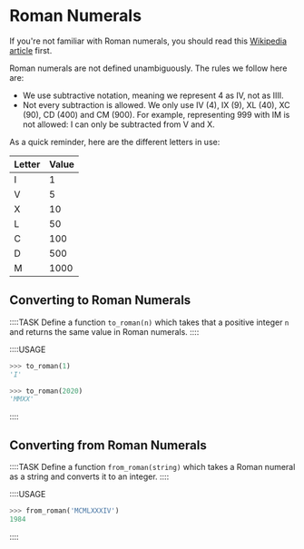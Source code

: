 # Roman Numerals

If you're not familiar with Roman numerals, you should read this [Wikipedia article](https://en.wikipedia.org/wiki/Roman_numerals) first.

Roman numerals are not defined unambiguously.
The rules we follow here are:

* We use subtractive notation, meaning we represent 4 as IV, not as IIII.
* Not every subtraction is allowed.
  We only use IV (4), IX (9), XL (40), XC (90), CD (400) and CM (900).
  For example, representing 999 with IM is not allowed: I can only be subtracted from V and X.

As a quick reminder, here are the different letters in use:

| Letter | Value |
| ------ | ----- |
| I      | 1     |
| V      | 5     |
| X      | 10    |
| L      | 50    |
| C      | 100   |
| D      | 500   |
| M      | 1000  |

## Converting to Roman Numerals

::::TASK
Define a function `to_roman(n)` which takes that a positive integer `n` and returns the same value in Roman numerals.
::::

::::USAGE

```python
>>> to_roman(1)
'I'

>>> to_roman(2020)
'MMXX'
```

::::

## Converting from Roman Numerals

::::TASK
Define a function `from_roman(string)` which takes a Roman numeral as a string and converts it to an integer.
::::

::::USAGE

```python
>>> from_roman('MCMLXXXIV')
1984
```

::::
